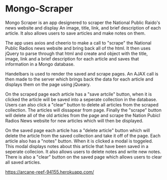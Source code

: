 # Mongo-Scraper


Mongo Scraper is an app designered to scraper the National Public Raido's news website and display An image, title, link, and brief description of each article. It also allows users to save articles and make notes on them. 

The app uses axios and cheerio to make a call to "scrape" the National Public Radios news website and bring back all of the html. It then uses jQuery to parse through that html and create and object with the title, image, link and a brief description for each article and saves that information in a Mongo database.

Handelbars is used to render the saved and scrape pages. An AJAX call is then made to the server which brings back the data for each article and displays them on the page using jQueary. 

On the scraped page each article has a "save artcile" button, when it is clicked the article will be saved into a seperate collection in the database. Users can also click a "clear" button to delete all articles from the scraped collection. The articles will dissapear from page. Finally the "scrape" button will delete all of the old articles from the page and scrape the Nation Pubicl Radios News website for new articles which will then be displayed. 

On the saved page each article has a "delete article" button which will delete the article from the saved collection and take it off of the page. Each article also has a "notes" button. When it is clicked a modal is toggeled. This modal displays notes about this article that have been saved in a seperate collecion. It also allows users to delete notes and write new notes. There is also a "clear" button on the saved page which allows users to clear all saved articles.

https://arcane-reef-94155.herokuapp.com/